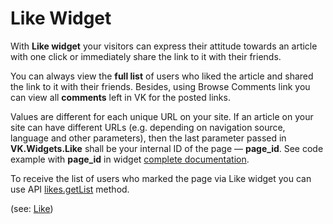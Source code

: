 # Like Widget

With **Like widget** your visitors can express their attitude towards an article with one click or immediately share the link to it with their friends.

You can always view the **full list** of users who liked the article and shared the link to it with their friends. Besides, using Browse Comments link you can view all **comments** left in VK for the posted links.

Values are different for each unique URL on your site. If an article on your site can have different URLs (e.g. depending on navigation source, language and other parameters), then the last parameter passed in **VK.Widgets.Like** shall be your internal ID of the page — **page_id**. See code example with **page_id** in widget [complete documentation](https://vk.com/dev/widget_like).

To receive the list of users who marked the page via Like widget you can use API [likes.getList](https://vk.com/dev/likes.getList) method.

(see: [Like](https://vk.com/dev/Like))